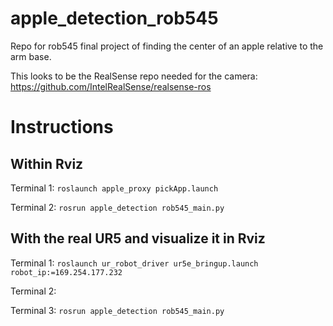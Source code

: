 # apple_detection_rob545
Repo for rob545 final project of finding the center of an apple relative to the arm base.


This looks to be the RealSense repo needed for the camera:
https://github.com/IntelRealSense/realsense-ros

# Instructions

## Within Rviz 
Terminal 1:
`roslaunch apple_proxy pickApp.launch`

Terminal 2:
`rosrun apple_detection rob545_main.py`

## With the real UR5 and visualize it in Rviz
Terminal 1:
`roslaunch ur_robot_driver ur5e_bringup.launch robot_ip:=169.254.177.232`

Terminal 2:


Terminal 3:
`rosrun apple_detection rob545_main.py`


